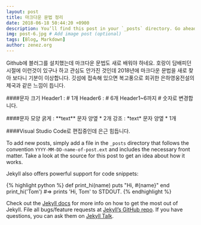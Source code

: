 ```yaml
---
layout: post
title: 마크다운 문법 정리
date: 2018-06-18 50:44:20 +0900
description: You’ll find this post in your `_posts` directory. Go ahead and edit it and re-build the site to see your changes. # Add post description (optional)
img: post-6.jpg # Add image post (optional)
tags: [Blog, Markdown]
author: zenez.org
---
```

Github에 블러그를 설치했는데 마크다운 문법도 새로 배워야 하네요. 호랑이 담배피던 시절에 이런것이 있구나 하고 관심도 안가진 것인데 2018년에 마크다운 문법을 새로 찾아 보다니 기분이 이상합니다. 깃섬에 접속해 있으면 복고풍으로 회귀한 은하영웅전설의 제국과 같은 느낌이 듭니다.

####문자 크기
Header1 : # 1개
Header6 : # 6개
Header1~6까지 \# 숫자로 변경합니다.

####문자 모양
굵게 : \*\*text\*\* 	문자 양옆  \* 2개
강조 : \*text\* 		문자 양옆  \* 1개




####Visual Studio Code로 편집중인데 은근 힘듭니다.



To add new posts, simply add a file in the `_posts` directory that follows the convention `YYYY-MM-DD-name-of-post.ext` and includes the necessary front matter. Take a look at the source for this post to get an idea about how it works.

Jekyll also offers powerful support for code snippets:

{% highlight python %}
def print_hi(name)
  puts "Hi, #{name}"
end
print_hi('Tom')
#=> prints 'Hi, Tom' to STDOUT.
{% endhighlight %}

Check out the [Jekyll docs][jekyll-docs] for more info on how to get the most out of Jekyll. File all bugs/feature requests at [Jekyll’s GitHub repo][jekyll-gh]. If you have questions, you can ask them on [Jekyll Talk][jekyll-talk].

[jekyll-docs]: https://jekyllrb.com/docs/home
[jekyll-gh]:   https://github.com/jekyll/jekyll
[jekyll-talk]: https://talk.jekyllrb.com/

